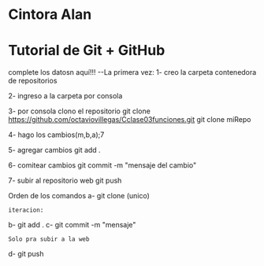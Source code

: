 ﻿# Cintora Alan
# Tutorial de Git + GitHub

complete los datosn aquí!!!
--La primera vez: 1- creo la carpeta contenedora de repositorios

2- ingreso a la carpeta por consola

3- por consola clono el repositorio git clone https://github.com/octaviovillegas/Cclase03funciones.git git clone miRepo

4- hago los cambios(m,b,a);7

5- agregar cambios git add .

6- comitear cambios git commit -m "mensaje del cambio"

7- subir al repositorio web git push

Orden de los comandos
a- git clone (unico)

	iteracion:
b- git add . c- git commit -m "mensaje"

	Solo pra subir a la web
d- git push